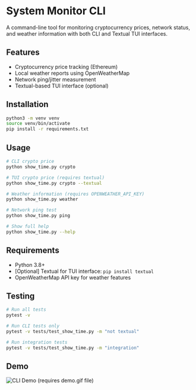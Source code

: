# System Monitor CLI

A command-line tool for monitoring cryptocurrency prices, network status, and weather information with both CLI and Textual TUI interfaces.

## Features

- Cryptocurrency price tracking (Ethereum)
- Local weather reports using OpenWeatherMap
- Network ping/jitter measurement
- Textual-based TUI interface (optional)

## Installation

```bash
python3 -m venv venv
source venv/bin/activate
pip install -r requirements.txt
```

## Usage

```bash
# CLI crypto price
python show_time.py crypto

# TUI crypto price (requires textual)
python show_time.py crypto --textual

# Weather information (requires OPENWEATHER_API_KEY)
python show_time.py weather

# Network ping test
python show_time.py ping

# Show full help
python show_time.py --help
```

## Requirements

- Python 3.8+
- [Optional] Textual for TUI interface: `pip install textual`
- OpenWeatherMap API key for weather features

## Testing

```bash
# Run all tests
pytest -v

# Run CLI tests only
pytest -v tests/test_show_time.py -m "not textual"

# Run integration tests
pytest -v tests/test_show_time.py -m "integration"
```

## Demo

![CLI Demo](demo.gif) (requires demo.gif file)
